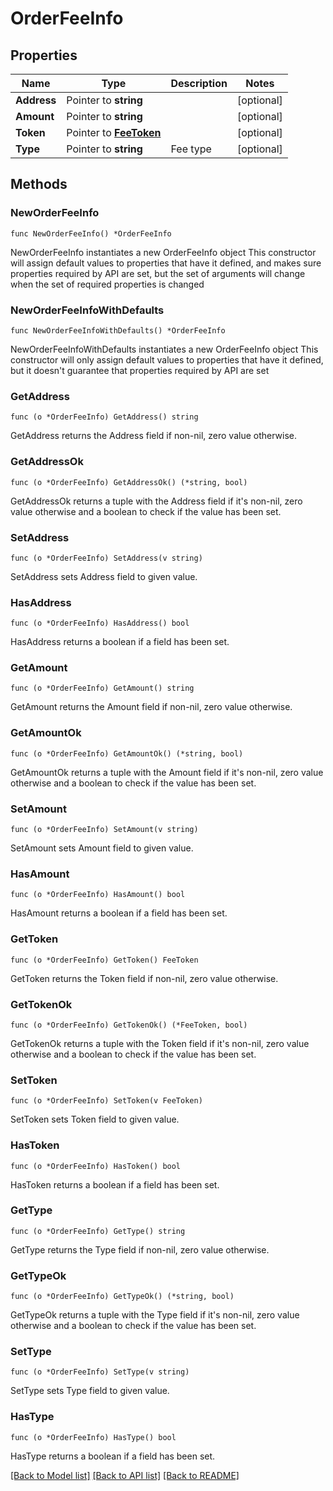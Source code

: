 # OrderFeeInfo

## Properties

Name | Type | Description | Notes
------------ | ------------- | ------------- | -------------
**Address** | Pointer to **string** |  | [optional] 
**Amount** | Pointer to **string** |  | [optional] 
**Token** | Pointer to [**FeeToken**](FeeToken.md) |  | [optional] 
**Type** | Pointer to **string** | Fee type | [optional] 

## Methods

### NewOrderFeeInfo

`func NewOrderFeeInfo() *OrderFeeInfo`

NewOrderFeeInfo instantiates a new OrderFeeInfo object
This constructor will assign default values to properties that have it defined,
and makes sure properties required by API are set, but the set of arguments
will change when the set of required properties is changed

### NewOrderFeeInfoWithDefaults

`func NewOrderFeeInfoWithDefaults() *OrderFeeInfo`

NewOrderFeeInfoWithDefaults instantiates a new OrderFeeInfo object
This constructor will only assign default values to properties that have it defined,
but it doesn't guarantee that properties required by API are set

### GetAddress

`func (o *OrderFeeInfo) GetAddress() string`

GetAddress returns the Address field if non-nil, zero value otherwise.

### GetAddressOk

`func (o *OrderFeeInfo) GetAddressOk() (*string, bool)`

GetAddressOk returns a tuple with the Address field if it's non-nil, zero value otherwise
and a boolean to check if the value has been set.

### SetAddress

`func (o *OrderFeeInfo) SetAddress(v string)`

SetAddress sets Address field to given value.

### HasAddress

`func (o *OrderFeeInfo) HasAddress() bool`

HasAddress returns a boolean if a field has been set.

### GetAmount

`func (o *OrderFeeInfo) GetAmount() string`

GetAmount returns the Amount field if non-nil, zero value otherwise.

### GetAmountOk

`func (o *OrderFeeInfo) GetAmountOk() (*string, bool)`

GetAmountOk returns a tuple with the Amount field if it's non-nil, zero value otherwise
and a boolean to check if the value has been set.

### SetAmount

`func (o *OrderFeeInfo) SetAmount(v string)`

SetAmount sets Amount field to given value.

### HasAmount

`func (o *OrderFeeInfo) HasAmount() bool`

HasAmount returns a boolean if a field has been set.

### GetToken

`func (o *OrderFeeInfo) GetToken() FeeToken`

GetToken returns the Token field if non-nil, zero value otherwise.

### GetTokenOk

`func (o *OrderFeeInfo) GetTokenOk() (*FeeToken, bool)`

GetTokenOk returns a tuple with the Token field if it's non-nil, zero value otherwise
and a boolean to check if the value has been set.

### SetToken

`func (o *OrderFeeInfo) SetToken(v FeeToken)`

SetToken sets Token field to given value.

### HasToken

`func (o *OrderFeeInfo) HasToken() bool`

HasToken returns a boolean if a field has been set.

### GetType

`func (o *OrderFeeInfo) GetType() string`

GetType returns the Type field if non-nil, zero value otherwise.

### GetTypeOk

`func (o *OrderFeeInfo) GetTypeOk() (*string, bool)`

GetTypeOk returns a tuple with the Type field if it's non-nil, zero value otherwise
and a boolean to check if the value has been set.

### SetType

`func (o *OrderFeeInfo) SetType(v string)`

SetType sets Type field to given value.

### HasType

`func (o *OrderFeeInfo) HasType() bool`

HasType returns a boolean if a field has been set.


[[Back to Model list]](../README.md#documentation-for-models) [[Back to API list]](../README.md#documentation-for-api-endpoints) [[Back to README]](../README.md)


